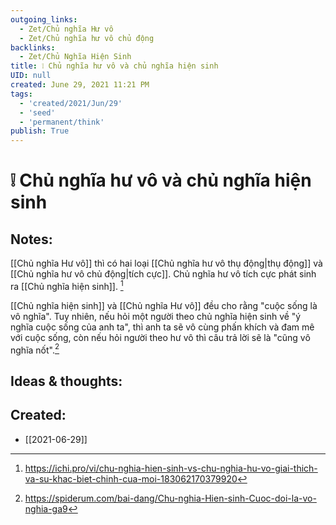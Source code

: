 ```yaml
---
outgoing_links:
  - Zet/Chủ nghĩa Hư vô
  - Zet/Chủ nghĩa hư vô chủ động
backlinks:
  - Zet/Chủ Nghĩa Hiện Sinh
title: ❕ Chủ nghĩa hư vô và chủ nghĩa hiện sinh
UID: null
created: June 29, 2021 11:21 PM
tags:
  - 'created/2021/Jun/29'
  - 'seed'
  - 'permanent/think'
publish: True
---
```

# ❕ Chủ nghĩa hư vô và chủ nghĩa hiện sinh

## Notes:
[[Chủ nghĩa Hư vô]] thì có hai loại [[Chủ nghĩa hư vô thụ động|thụ động]] và [[Chủ nghĩa hư vô chủ động|tích cực]]. Chủ nghĩa hư vô tích cực phát sinh ra [[Chủ nghĩa hiện sinh]]. [^1]

[[Chủ nghĩa hiện sinh]] và [[Chủ nghĩa Hư vô]] đều cho rằng "cuộc sống là vô nghĩa". Tuy nhiên, nếu hỏi một người theo chủ nghĩa hiện sinh về "ý nghĩa cuộc sống của anh ta", thì anh ta sẽ vô cùng phấn khích và đam mê với cuộc sống, còn nếu hỏi người theo hư vô thì câu trả lời sẽ là "cũng vô nghĩa nốt".[^2]

## Ideas & thoughts:

[^1]:https://ichi.pro/vi/chu-nghia-hien-sinh-vs-chu-nghia-hu-vo-giai-thich-va-su-khac-biet-chinh-cua-moi-183062170379920
[^2]:https://spiderum.com/bai-dang/Chu-nghia-Hien-sinh-Cuoc-doi-la-vo-nghia-ga9




## Created:
- [[2021-06-29]]
